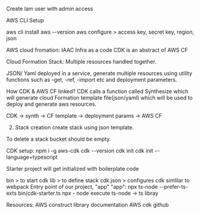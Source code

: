 Create Iam user with admin access

AWS CLI Setup

aws cli install
aws --version
aws configure >
access key, secret key, region, json

AWS cloud fromation: IAAC
Infra as a code
CDK is an abstract of AWS CF

Cloud Formation Stack:
Multiple resources handled together.

JSON/ Yaml deployed in a service, generate multiple resources
using utility functions such as -get, -ref, -import etc and deployment
parameters.

How CDK & AWS CF linked?
CDK calls a function called Synthesize which will
generate cloud Formation template file(json/yaml) which will be used to 
deploy and generate aws resources.

CDK -> synth -> CF template -> deployment params -> AWS CF

2. Stack creation
create stack using json template.

To delete a stack bucket should be empty.

CDK setup:
npm i -g aws-cdk
cdk --version
cdk init
 cdk init --language=typescript

 Starter project will get initialized with boilerplate code

 bin > to start cdk
 lib > to define stack
 cdk.json > configures cdk simlilar to webpack
 Entry point of our project, "app"
"app": npx ts-node --prefer-ts-exts bin/cdk-starter.ts 
 npx - node execute
 ts-node -> ts libray

Resources:
AWS construct library documentation
AWS cdk github